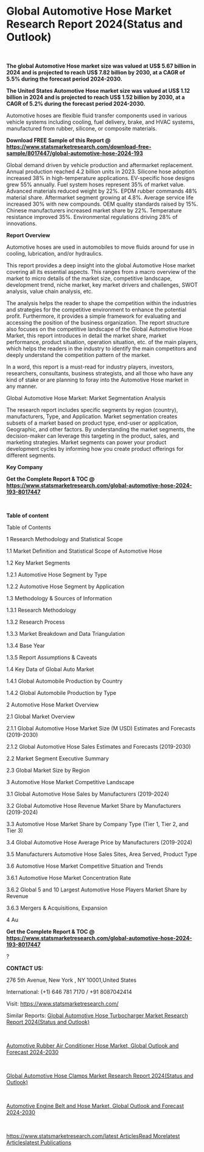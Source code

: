 <h1>Global Automotive Hose Market Research Report 2024(Status and Outlook)</h1><br/><p><strong>The global Automotive Hose market size was valued at US$ 5.67 billion in 2024 and is projected to reach US$ 7.82 billion by 2030, at a <strong>CAGR</strong> of 5.5% during the forecast period 2024-2030.</strong></p>
 
 
 
 <p><strong>The United States Automotive Hose market size was valued at US$ 1.12 billion in 2024 and is projected to reach US$ 1.52 billion by 2030, at a <strong>CAGR</strong> of 5.2% during the forecast period 2024-2030.</strong></p>
 
 
 
 <p>Automotive hoses are flexible fluid transfer components used in various vehicle systems including cooling, fuel delivery, brake, and HVAC systems, manufactured from rubber, silicone, or composite materials.</p>
 
 
 
 <p><strong>Download FREE Sample of this Report @ <a href="https://www.statsmarketresearch.com/download-free-sample/8017447/global-automotive-hose-2024-193">https://www.statsmarketresearch.com/download-free-sample/8017447/global-automotive-hose-2024-193</a></strong></p>
 
 
 
 <p>Global demand driven by vehicle production and aftermarket replacement. Annual production reached 4.2 billion units in 2023. Silicone hose adoption increased 38% in high-temperature applications. EV-specific hose designs grew 55% annually. Fuel system hoses represent 35% of market value. Advanced materials reduced weight by 22%. EPDM rubber commands 48% material share. Aftermarket segment growing at 4.8%. Average service life increased 30% with new compounds. OEM quality standards raised by 15%. Chinese manufacturers increased market share by 22%. Temperature resistance improved 35%. Environmental regulations driving 28% of innovations.</p>
 
 
 
 <p><strong style="text-align:center">Report Overview</strong></p>
 
 
 
 <p>Automotive hoses are used in automobiles to move fluids around for use in cooling, lubrication, and/or hydraulics.</p>
 
 
 
 <p>This report provides a deep insight into the global Automotive Hose market covering all its essential aspects. This ranges from a macro overview of the market to micro details of the market size, competitive landscape, development trend, niche market, key market drivers and challenges, SWOT analysis, value chain analysis, etc.</p>
 
 
 
 <p>The analysis helps the reader to shape the competition within the industries and strategies for the competitive environment to enhance the potential profit. Furthermore, it provides a simple framework for evaluating and accessing the position of the business organization. The report structure also focuses on the competitive landscape of the Global Automotive Hose Market, this report introduces in detail the market share, market performance, product situation, operation situation, etc. of the main players, which helps the readers in the industry to identify the main competitors and deeply understand the competition pattern of the market.</p>
 
 
 
 <p>In a word, this report is a must-read for industry players, investors, researchers, consultants, business strategists, and all those who have any kind of stake or are planning to foray into the Automotive Hose market in any manner.</p>
 
 
 
 <p>Global Automotive Hose Market: Market Segmentation Analysis</p>
 
 
 
 <p>The research report includes specific segments by region (country), manufacturers, Type, and Application. Market segmentation creates subsets of a market based on product type, end-user or application, Geographic, and other factors. By understanding the market segments, the decision-maker can leverage this targeting in the product, sales, and marketing strategies. Market segments can power your product development cycles by informing how you create product offerings for different segments.</p>
 
 
 
 <p><strong>Key Company</strong></p>
 
 
 
 <div><b>Get the Complete Report & TOC @ <a href="https://www.statsmarketresearch.com/global-automotive-hose-2024-193-8017447">https://www.statsmarketresearch.com/global-automotive-hose-2024-193-8017447</a></b></div>
 
 
 
 <p><br />
 
 <b>Table of content</b></p>
 
 
 
 <p>Table of Contents<br />
 
 1 Research Methodology and Statistical Scope<br />
 
 1.1 Market Definition and Statistical Scope of Automotive Hose<br />
 
 1.2 Key Market Segments<br />
 
 1.2.1 Automotive Hose Segment by Type<br />
 
 1.2.2 Automotive Hose Segment by Application<br />
 
 1.3 Methodology & Sources of Information<br />
 
 1.3.1 Research Methodology<br />
 
 1.3.2 Research Process<br />
 
 1.3.3 Market Breakdown and Data Triangulation<br />
 
 1.3.4 Base Year<br />
 
 1.3.5 Report Assumptions & Caveats<br />
 
 1.4 Key Data of Global Auto Market<br />
 
 1.4.1 Global Automobile Production by Country<br />
 
 1.4.2 Global Automobile Production by Type<br />
 
 2 Automotive Hose Market Overview<br />
 
 2.1 Global Market Overview<br />
 
 2.1.1 Global Automotive Hose Market Size (M USD) Estimates and Forecasts (2019-2030)<br />
 
 2.1.2 Global Automotive Hose Sales Estimates and Forecasts (2019-2030)<br />
 
 2.2 Market Segment Executive Summary<br />
 
 2.3 Global Market Size by Region<br />
 
 3 Automotive Hose Market Competitive Landscape<br />
 
 3.1 Global Automotive Hose Sales by Manufacturers (2019-2024)<br />
 
 3.2 Global Automotive Hose Revenue Market Share by Manufacturers (2019-2024)<br />
 
 3.3 Automotive Hose Market Share by Company Type (Tier 1, Tier 2, and Tier 3)<br />
 
 3.4 Global Automotive Hose Average Price by Manufacturers (2019-2024)<br />
 
 3.5 Manufacturers Automotive Hose Sales Sites, Area Served, Product Type<br />
 
 3.6 Automotive Hose Market Competitive Situation and Trends<br />
 
 3.6.1 Automotive Hose Market Concentration Rate<br />
 
 3.6.2 Global 5 and 10 Largest Automotive Hose Players Market Share by Revenue<br />
 
 3.6.3 Mergers & Acquisitions, Expansion<br />
 
 4 Au</p>
 
 
 
 <div><b>Get the Complete Report & TOC @ <a href="https://www.statsmarketresearch.com/global-automotive-hose-2024-193-8017447">https://www.statsmarketresearch.com/global-automotive-hose-2024-193-8017447</a></b></div>
 
 
 
 <p>? </p>
 
 
 
 <p><b>CONTACT US:</b><br />
 
 276 5th Avenue, New York , NY 10001,United States<br />
 
 International: (+1) 646 781 7170 / +91 8087042414<br />
 
 Visit: <a href="https://www.statsmarketresearch.com/">https://www.statsmarketresearch.com/</a><br />
 
 Similar Reports: <a href="https://www.statsmarketresearch.com/global-automotive-hose-2024-193-8017447">Global Automotive Hose Turbocharger Market Research Report 2024(Status and Outlook)</a><br />
 
 <br />
 
 <a href="https://www.statsmarketresearch.com/global-automotive-hose-2024-193-8017447">Automotive Rubber Air Conditioner Hose Market, Global Outlook and Forecast 2024-2030</a><br />
 
 <br />
 
 <a href="https://www.statsmarketresearch.com/global-automotive-hose-2024-193-8017447">Global Automotive Hose Clamps Market Research Report 2024(Status and Outlook)</a><br />
 
 <br />
 
 <a href="https://www.statsmarketresearch.com/global-automotive-hose-2024-193-8017447">Automotive Engine Belt and Hose Market, Global Outlook and Forecast 2024-2030</a><br />
 
 <br />
 
 <a href="https://gyeongbokgung.com">https://www.statsmarketresearch.com/</a><a href="https://hallyeomaritime.com">latest Articles</a><a href="https://jingwansa.com">Read More</a><a href="https://nguoiviet.jp/">latest Articles</a><a href="https://www.intelmarketresearch.com/">latest Publications</a></p>